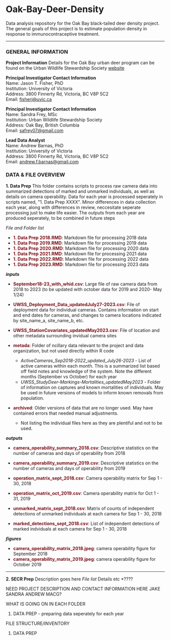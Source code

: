# Oak-Bay-Deer-Density
Data analysis repository for the Oak Bay black-tailed deer density project. The general goals of this project is to estimate population density in response to immunocontraceptive treatment. 

<hr>

### GENERAL INFORMATION
**Project Information**
Details for the Oak Bay urban deer program can be found on the Urban Wildlife Stewardship Society [website](https://uwss.ca/)

 **Principal Investigator Contact Information**  
 Name: Jason T. Fisher, PhD   
 Institution: University of Victoria  
 Address: 3800 Finnerty Rd, Victoria, BC V8P 5C2  
 Email: [fisherj@uvic.ca](mailto:fisherj@uvic.ca) 

 **Principal Investigator Contact Information**  
 Name: Sandra Frey, MSc   
 Institution: Urban Wildlife Stewardship Society  
 Address: Oak Bay, British Columbia  
 Email: [safrey07@gmail.com ](mailto:safrey07@gmail.com ) 

 **Lead Data Analyst**  
 Name: Andrew Barnas, PhD  
 Institution: University of Victoria  
 Address: 3800 Finnerty Rd, Victoria, BC V8P 5C2  
 Email: [andrew.f.barnas@gmail.com](mailto:andrew.f.barnas@gmail.com) 

### DATA & FILE OVERVIEW

**1. Data Prep** 
This folder contains scripts to process raw camera data into summarized detections of marked and unmarked individuals, as well as details on camera operability. Data for each year is processed seperately in scripts named, "1. Data Prep XXXX". Minor differences in data collection each year, along with differences in review, neccesitate seperate processing just to make life easier. The outputs from each year are produced seperately, to be combined in future steps


*File and Folder list*
* <span style = "color: #7B0F17;">**1. Data Prep 2018.RMD**</span>: Markdown file for processing 2018 data
* <span style = "color: #7B0F17;">**1. Data Prep 2019.RMD**</span>: Markdown file for processing 2019 data
* <span style = "color: #7B0F17;">**1. Data Prep 2020.RMD**</span>: Markdown file for processing 2020 data
* <span style = "color: #7B0F17;">**1. Data Prep 2021.RMD**</span>: Markdown file for processing 2021 data
* <span style = "color: #7B0F17;">**1. Data Prep 2022.RMD**</span>: Markdown file for processing 2022 data
* <span style = "color: #7B0F17;">**1. Data Prep 2023.RMD**</span>: Markdown file for processing 2023 data

**_inputs_**
* <span style = "color: #7B0F17;">**September18-23_with_whid.csv**</span>: Large file of raw camera data from 2018 to 2023 (to be updated with october data for 2019 and 2020- May 1/24)
* <span style = "color: #7B0F17;">**UWSS_Deployment_Data_updatedJuly27-2023.csv**</span>: File of deployment data for individual cameras. Contains information on start and end dates for cameras, and changes to camera locations indicated by site_name_a, site_name_b, etc.
* <span style = "color: #7B0F17;">**UWSS_StationCovariates_updatedMay2023.csv**</span>: File of location and other metadata surrounding invidual camera sites
* <span style = "color: #7B0F17;">**metada**</span>: Folder of ncillary data relevant to the project and data organization, but not used directly within R code
  * *ActiveCameras_Sep2018-2022_updated_July26-2023* - List of active cameras within each month. This is a summarized list based off field notes and knowledge of the system. Note the different months (September vs October) for each year
  * *UWSS_StudyDeer-Markings-Mortalities_updatedMay2023* - Folder of information on captures and known mortalities of individuals. May be used in future versions of models to inform known removals from population. 

* <span style = "color: #7B0F17;">**archived**</span>: Older versions of data that are no longer used. May have contained errors that needed manual adjustments.
  * Not listing the individual files here as they are plentiful and not to be used. 

**_outputs_**
* <span style = "color: #7B0F17;">**camera_operability_summary_2018.csv**</span>: Descriptive statistics on the number of cameras and days of operability from 2018
* <span style = "color: #7B0F17;">**camera_operability_summary_2019.csv**</span>: Descriptive statistics on the number of cameras and days of operability from 2019

* <span style = "color: #7B0F17;">**operation_matrix_sept_2018.csv**</span>: Camera operability matrix for Sep 1 - 30, 2018
* <span style = "color: #7B0F17;">**operation_matrix_oct_2019.csv**</span>: Camera operability matrix for Oct 1 - 31, 2019

* <span style = "color: #7B0F17;">**unmarked_matrix_sept_2018.csv**</span>: Matrix of counts of independent detections of unmarked individuals at each camera for Sep 1 - 30, 2018
  
* <span style = "color: #7B0F17;">**marked_detections_sept_2018.csv**</span>: List of independent detections of marked indviduals at each camera for Sep 1 - 30, 2018


**_figures_**
* <span style = "color: #7B0F17;">**camera_operability_matrix_2018.jpeg**</span>: camera operability figure for September 2018
* <span style = "color: #7B0F17;">**camera_operability_matrix_2019.jpeg**</span>: camera operability figure for October 2019

<hr>

**2. SECR Prep** 
Description goes here
*File list*
Details etc
*????


NEED PROJECT DESCRIPTION AND CONTACT INFORMATION HERE
JAKE
SANDRA
ANDREW
MACG?


WHAT IS GOING ON IN EACH FOLDER
1. DATA PREP - preparing data seperately for each year

FILE STRUCTURE/INVENTORY

1. DATA PREP 
